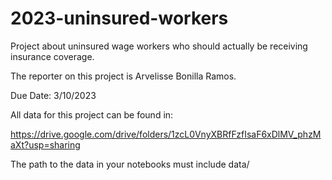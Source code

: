 # 2023-uninsured-workers
Project about uninsured wage workers who should actually be receiving insurance coverage.

The reporter on this project is Arvelisse Bonilla Ramos.

Due Date: 3/10/2023

All data for this project can be found in:

https://drive.google.com/drive/folders/1zcL0VnyXBRfFzfIsaF6xDlMV_phzMaXt?usp=sharing 

The path to the data in your notebooks must include data/